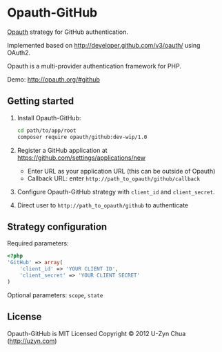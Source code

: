 Opauth-GitHub
=============
[Opauth][1] strategy for GitHub authentication.

Implemented based on http://developer.github.com/v3/oauth/ using OAuth2.

Opauth is a multi-provider authentication framework for PHP.

Demo: http://opauth.org/#github

Getting started
----------------
1. Install Opauth-GitHub:
   ```bash
   cd path/to/app/root
   composer require opauth/github:dev-wip/1.0
   ```

2. Register a GitHub application at https://github.com/settings/applications/new
   - Enter URL as your application URL (this can be outside of Opauth)
   - Callback URL: enter `http://path_to_opauth/github/callback`

3. Configure Opauth-GitHub strategy with `client_id` and `client_secret`.

4. Direct user to `http://path_to_opauth/github` to authenticate


Strategy configuration
----------------------

Required parameters:

```php
<?php
'GitHub' => array(
	'client_id' => 'YOUR CLIENT ID',
	'client_secret' => 'YOUR CLIENT SECRET'
)
```

Optional parameters:
`scope`, `state`

License
---------
Opauth-GitHub is MIT Licensed
Copyright © 2012 U-Zyn Chua (http://uzyn.com)

[1]: https://github.com/uzyn/opauth
